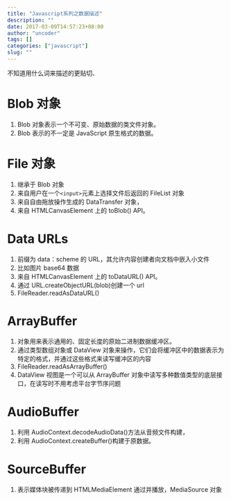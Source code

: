 ```yaml
---
title: "Javascript系列之数据描述"
description: ""
date: 2017-03-09T14:57:23+08:00
author: "uncoder"
tags: []
categories: ["javascript"]
slug: ""
---
```


不知道用什么词来描述的更贴切、

<!--more-->

# Blob 对象

1.  Blob 对象表示一个不可变、原始数据的类文件对象。
2.  Blob 表示的不一定是 JavaScript 原生格式的数据。

# File 对象

1.  继承于 Blob 对象
2.  来自用户在一个`<input>`元素上选择文件后返回的 FileList 对象
3.  来自自由拖放操作生成的 DataTransfer 对象，
4.  来自 HTMLCanvasElement 上的 toBlob() API。

# Data URLs

1.  前缀为 data：scheme 的 URL，其允许内容创建者向文档中嵌入小文件
2.  比如图片 base64 数据
3.  来自 HTMLCanvasElement 上的 toDataURL() API。
4.  通过 URL.createObjectURL(blob)创建一个 url
5.  FileReader.readAsDataURL()

# ArrayBuffer

1.  对象用来表示通用的、固定长度的原始二进制数据缓冲区。
2.  通过类型数组对象或 DataView 对象来操作，它们会将缓冲区中的数据表示为特定的格式，并通过这些格式来读写缓冲区的内容
3.  FileReader.readAsArrayBuffer()
4.  DataView 视图是一个可以从 ArrayBuffer 对象中读写多种数值类型的底层接口，在读写时不用考虑平台字节序问题

# AudioBuffer

1.  利用 AudioContext.decodeAudioData()方法从音频文件构建，
2.  利用 AudioContext.createBuffer()构建于原数据。

# SourceBuffer

1.  表示媒体块被传递到 HTMLMediaElement 通过并播放，MediaSource 对象
